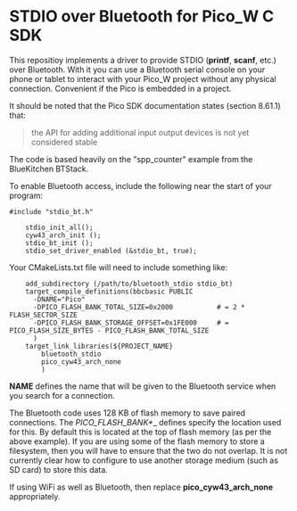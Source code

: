 # STDIO over Bluetooth for Pico_W C SDK

This repositioy implements a driver to provide STDIO
(__printf__, __scanf__, etc.) over Bluetooth. With it
you can use a Bluetooth serial console on your phone or
tablet to interact with your Pico_W project without any
physical connection. Convenient if the Pico is embedded
in a project.

It should be noted that the Pico SDK documentation states
(section 8.61.1) that:

> the API for adding additional input output devices is not
> yet considered stable

The code is based heavily on the "spp_counter" example
from the BlueKitchen BTStack.

To enable Bluetooth access, include the following near
the start of your program:

````
#include "stdio_bt.h"

    stdio_init_all();
    cyw43_arch_init ();
    stdio_bt_init ();
    stdio_set_driver_enabled (&stdio_bt, true);
````

Your CMakeLists.txt file will need to include something like:

````
    add_subdirectory (/path/to/bluetooth_stdio stdio_bt)
    target_compile_definitions(bbcbasic PUBLIC
      -DNAME="Pico"
      -DPICO_FLASH_BANK_TOTAL_SIZE=0x2000           # = 2 * FLASH_SECTOR_SIZE
      -DPICO_FLASH_BANK_STORAGE_OFFSET=0x1FE000     # = PICO_FLASH_SIZE_BYTES - PICO_FLASH_BANK_TOTAL_SIZE
      )
    target_link_libraries(${PROJECT_NAME}
        bluetooth_stdio
        pico_cyw43_arch_none
        )
````

__NAME__ defines the name that will be given to the Bluetooth
service when you search for a connection.

The Bluetooth code uses 128 KB of flash memory to save
paired connections. The __PICO_FLASH_BANK_*__ defines specify
the location used for this. By default this is located at the
top of flash memory (as per the above example). If you are
using some of the flash memory to store a filesystem, then
you will have to ensure that the two do not overlap. It is
not currently clear how to configure to use another storage
medium (such as SD card) to store this data.

If using WiFi as well as Bluetooth, then replace
__pico_cyw43_arch_none__ appropriately.
